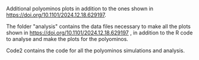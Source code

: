 Additional polyominos plots in addition to the ones shown in https://doi.org/10.1101/2024.12.18.629197.

The folder "analysis" contains the data files necessary to make all the plots shown in https://doi.org/10.1101/2024.12.18.629197 , in addition to the R code to analyse and make the plots for the polyominos.

Code2 contains the code for all the polyominos simulations and analysis.
